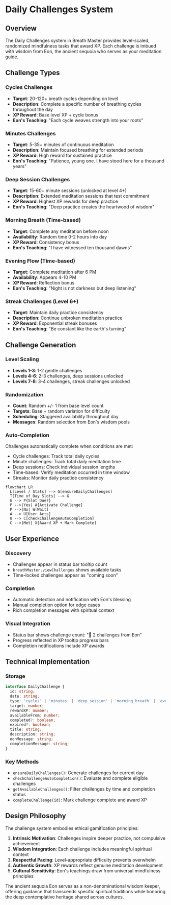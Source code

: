 # Daily Challenges System

## Overview

The Daily Challenges system in Breath Master provides level-scaled, randomized mindfulness tasks that award XP. Each challenge is imbued with wisdom from Eon, the ancient sequoia who serves as your meditation guide.

## Challenge Types

### Cycles Challenges
- **Target**: 20-120+ breath cycles depending on level
- **Description**: Complete a specific number of breathing cycles throughout the day
- **XP Reward**: Base level XP + cycle bonus
- **Eon's Teaching**: "Each cycle weaves strength into your roots"

### Minutes Challenges  
- **Target**: 5-35+ minutes of continuous meditation
- **Description**: Maintain focused breathing for extended periods
- **XP Reward**: High reward for sustained practice
- **Eon's Teaching**: "Patience, young one. I have stood here for a thousand years"

### Deep Session Challenges
- **Target**: 15-60+ minute sessions (unlocked at level 4+)
- **Description**: Extended meditation sessions that test commitment
- **XP Reward**: Highest XP rewards for deep practice
- **Eon's Teaching**: "Deep practice creates the heartwood of wisdom"

### Morning Breath (Time-based)
- **Target**: Complete any meditation before noon
- **Availability**: Random time 0-2 hours into day
- **XP Reward**: Consistency bonus
- **Eon's Teaching**: "I have witnessed ten thousand dawns"

### Evening Flow (Time-based)
- **Target**: Complete meditation after 6 PM
- **Availability**: Appears 4-10 PM
- **XP Reward**: Reflection bonus  
- **Eon's Teaching**: "Night is not darkness but deep listening"

### Streak Challenges (Level 6+)
- **Target**: Maintain daily practice consistency
- **Description**: Continue unbroken meditation practice
- **XP Reward**: Exponential streak bonuses
- **Eon's Teaching**: "Be constant like the earth's turning"

## Challenge Generation

### Level Scaling
- **Levels 1-3**: 1-2 gentle challenges
- **Levels 4-6**: 2-3 challenges, deep sessions unlocked
- **Levels 7-8**: 3-4 challenges, streak challenges unlocked

### Randomization
- **Count**: Random +/- 1 from base level count
- **Targets**: Base + random variation for difficulty
- **Scheduling**: Staggered availability throughout day
- **Messages**: Random selection from Eon's wisdom pools

### Auto-Completion
Challenges automatically complete when conditions are met:
- Cycle challenges: Track total daily cycles
- Minute challenges: Track total daily meditation time
- Deep sessions: Check individual session lengths
- Time-based: Verify meditation occurred in time window
- Streaks: Monitor daily practice consistency

```mermaid
flowchart LR
  L[Level / Stats] --> G[ensureDailyChallenges]
  T[Time of Day Slots] --> G
  G --> P{Slot Due?}
  P -->|Yes| A[Activate Challenge]
  P -->|No| W[Wait]
  A --> U[User Acts]
  U --> C[checkChallengeAutoCompletion]
  C -->|Met| X[Award XP + Mark Complete]
```

## User Experience

### Discovery
- Challenges appear in status bar tooltip count
- `breathMaster.viewChallenges` shows available tasks
- Time-locked challenges appear as "coming soon"

### Completion
- Automatic detection and notification with Eon's blessing
- Manual completion option for edge cases
- Rich completion messages with spiritual context

### Visual Integration
- Status bar shows challenge count: "🌳 2 challenges from Eon"
- Progress reflected in XP tooltip progress bars
- Completion notifications include XP awards

## Technical Implementation

### Storage
```typescript
interface DailyChallenge {
  id: string;
  date: string;
  type: 'cycles' | 'minutes' | 'deep_session' | 'morning_breath' | 'evening_flow' | 'streak';
  target: number;
  rewardXP: number;
  availableFrom: number;
  completed?: boolean;
  expired?: boolean;
  title: string;
  description: string;
  eonMessage: string;
  completionMessage: string;
}
```

### Key Methods
- `ensureDailyChallenges()`: Generate challenges for current day
- `checkChallengeAutoCompletion()`: Evaluate and complete eligible challenges
- `getAvailableChallenges()`: Filter challenges by time and completion status
- `completeChallenge(id)`: Mark challenge complete and award XP

## Design Philosophy

The challenge system embodies ethical gamification principles:

1. **Intrinsic Motivation**: Challenges inspire deeper practice, not compulsive achievement
2. **Wisdom Integration**: Each challenge includes meaningful spiritual context
3. **Respectful Pacing**: Level-appropriate difficulty prevents overwhelm
4. **Authentic Growth**: XP rewards reflect genuine meditation development
5. **Cultural Sensitivity**: Eon's teachings draw from universal mindfulness principles

The ancient sequoia Eon serves as a non-denominational wisdom keeper, offering guidance that transcends specific spiritual traditions while honoring the deep contemplative heritage shared across cultures.
